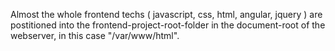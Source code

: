 Almost the whole frontend techs ( javascript, css, html, angular, jquery ) are postitioned into the frontend-project-root-folder in the document-root of the webserver,
in this case "/var/www/html".
